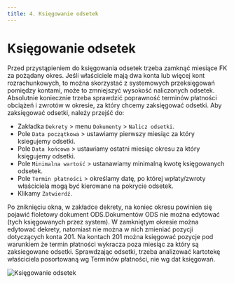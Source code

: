 ```yaml
---
title: 4. Księgowanie odsetek
---
```


# Księgowanie odsetek

Przed przystąpieniem do księgowania odsetek trzeba zamknąć miesiące FK za pożądany okres. Jeśli właściciele mają dwa konta lub więcej kont rozrachunkowych, to można skorzystać z systemowych przeksięgowań pomiędzy kontami, może to zmniejszyć wysokość naliczonych odsetek. Absolutnie koniecznie trzeba sprawdzić poprawność terminów płatności obciążeń i zwrotów w okresie, za który chcemy zaksięgować odsetki. Aby zaksięgować odsetki, należy przejść do:

- Zakładka `Dekrety` > menu `Dokumenty` > `Nalicz odsetki`.
- Pole `Data początkowa` > ustawiamy pierwszy miesiąc za który ksiegujemy odsetki.
- Pole `Data końcowa` > ustawiamy ostatni miesiąc okresu za który księgujemy odsetki.
- Pole `Minimalna wartość` > ustanawiamy minimalną kwotę księgowanych odsetek.
- Pole `Termin płatności` > określamy datę, po której wpłaty/zwroty właściciela mogą być kierowane na pokrycie odsetek.
- Klikamy `Zatwierdź`.

Po zniknięciu okna, w zakładce dekrety, na koniec okresu powinien się pojawić fioletowy dokument ODS.Dokumentów ODS nie można edytować (tych księgowanych przez system). W zamkniętym okresie można edytować dekrety, natomiast nie można w nich zmieniać pozycji dotyczących konta 201. Na kontach 201 można księgować pozycje pod warunkiem że termin płatności wykracza poza miesiąc za który są zaksiegowane odsetki. Sprawdzając odsetki, trzeba analizować kartotekę właściciela posortowaną wg Terminów płatności, nie wg dat księgowań.

![Księgowanie odsetek](ksiegowanieodsetek.gif)